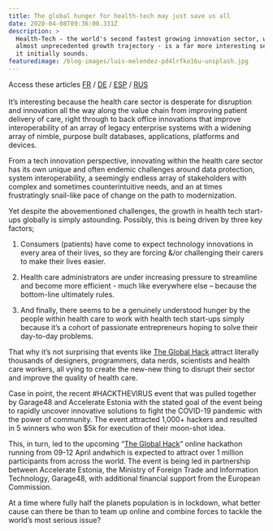 ```yaml
---
title: The global hunger for health-tech may just save us all
date: 2020-04-08T09:36:00.331Z
description: >
  Health-Tech - the world's second fastest growing innovation sector, with an
  almost unprecedented growth trajectory - is a far more interesting sector than
  it initially sounds.
featuredimage: /blog-images/luis-melendez-pd4lrfko16u-unsplash.jpg
---
```

Access these articles [FR](https://docs.google.com/document/d/10nWfoYAZmpyuW6l0kLgtD8NORdUg-LPCYkJ6TOaRUKI/edit) / [DE](https://docs.google.com/document/d/1aL0cjm6rpHF5uGQg1AnCabEoV8W-Oh1bwErXlmIBJpY/edit) / [ESP](https://docs.google.com/document/d/1K6Uafs8CP0RLPZZs3qHk6PQxnGjQNIksLuSnEiinRbA/edit) / [RUS](https://drive.google.com/drive/folders/1YzbAaPA5eKVwPkAo6RVT0lJnGN5ia-PV)\
\
It’s interesting because the health care sector is desperate for disruption and innovation all the way along the value chain from improving patient delivery of care, right through to back office innovations that improve interoperability of an array of legacy enterprise systems with a widening array of nimble, purpose built databases, applications, platforms and devices.

From a tech innovation perspective, innovating within the health care sector has its own unique and often endemic challenges around data protection, system interoperability, a seemingly endless array of stakeholders with complex and sometimes counterintuitive needs, and an at times frustratingly snail-like pace of change on the path to modernization.

Yet despite the abovementioned challenges, the growth in health tech start-ups globally is simply astounding. Possibly, this is being driven by three key factors;

1. Consumers (patients) have come to expect technology innovations in every area of their lives, so they are forcing &/or challenging their carers to make their lives easier.

2. Health care administrators are under increasing pressure to streamline and become more efficient - much like everywhere else – because the bottom-line ultimately rules.

3. And finally, there seems to be a genuinely understood hunger by the people within health care to work with health tech start-ups simply because it’s a cohort of passionate entrepreneurs hoping to solve their day-to-day problems.

That why it’s not surprising that events like [The Global Hack](http://www.theglobalhack.com) attract literally thousands of designers, programmers, data nerds, scientists and health care workers, all vying to create the new-new thing to disrupt their sector and improve the quality of health care.

Case in point, the recent #HACKTHEVIRUS event that was pulled together by Garage48 and Accelerate Estonia with the stated goal of the event being to rapidly uncover innovative solutions to fight the COVID-19 pandemic with the power of community. The event attracted 1,000+ hackers and resulted in 5 winners who won $5k for execution of their moon-shot idea.

This, in turn, led to the upcoming “[The Global Hack](http://www.theglobalhack.com)“ online hackathon running from 09-12 April andwhich is expected to attract over 1 million participants from across the world. The event is being led in partnership between Accelerate Estonia, the Ministry of Foreign Trade and Information Technology, Garage48, with additional financial support from the European Commission.

At a time where fully half the planets population is in lockdown, what better cause can there be than to team up online and combine forces to tackle the world’s most serious issue?